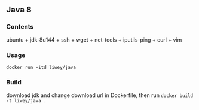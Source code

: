 ## Java 8

### Contents  
ubuntu + jdk-8u144 + ssh + wget + net-tools + iputils-ping + curl + vim

### Usage
`docker run -itd liwey/java`

### Build
download jdk and change download url in Dockerfile, then run
`docker build -t liwey/java .`
